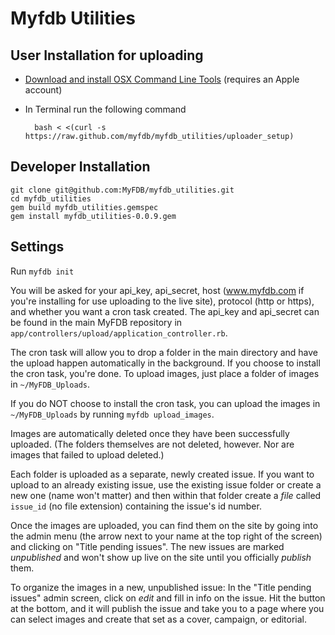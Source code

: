 # Myfdb Utilities

## User Installation for uploading

* [Download and install OSX Command Line Tools](https://developer.apple.com/downloads/) (requires an Apple account)
* In Terminal run the following command

        bash < <(curl -s https://raw.github.com/myfdb/myfdb_utilities/uploader_setup)

## Developer Installation

    git clone git@github.com:MyFDB/myfdb_utilities.git
    cd myfdb_utilities
    gem build myfdb_utilities.gemspec
    gem install myfdb_utilities-0.0.9.gem

## Settings

Run `myfdb init`

You will be asked for your api_key, api_secret, host (www.myfdb.com if you're installing for use uploading to the live site), protocol (http or https), and whether you want a cron task created. The api_key and api_secret can be found in the main MyFDB repository in `app/controllers/upload/application_controller.rb`.

The cron task will allow you to drop a folder in the main directory and have the upload happen automatically in the background. If you choose to install the cron task, you're done. To upload images, just place a folder of images in `~/MyFDB_Uploads`.

If you do NOT choose to install the cron task, you can upload the images in `~/MyFDB_Uploads` by running `myfdb upload_images`.

Images are automatically deleted once they have been successfully uploaded. (The folders themselves are not deleted, however. Nor are images that failed to upload deleted.)

Each folder is uploaded as a separate, newly created issue. If you want to upload to an already existing issue, use the existing issue folder or create a new one (name won't matter) and then within that folder create a *file* called `issue_id` (no file extension) containing the issue's id number.

Once the images are uploaded, you can find them on the site by going into the admin menu (the arrow next to your name at the top right of the screen) and clicking on "Title pending issues". The new issues are marked *unpublished* and won't show up live on the site until you officially *publish* them.

To organize the images in a new, unpublished issue: In the "Title pending issues" admin screen, click on *edit* and fill in info on the issue. Hit the button at the bottom, and it will publish the issue and take you to a page where you can select images and create that set as a cover, campaign, or editorial.

